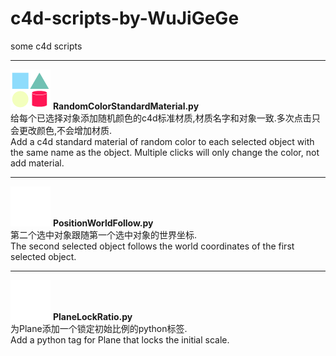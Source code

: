 # c4d-scripts-by-WuJiGeGe
some c4d scripts


---

<img src="https://github.com/wujigge/c4d-scripts-by-WuJiGeGe/blob/main/pngforgithub/RandomColorStandardMaterial.png" alt="PlaneLockRatio" width="64" height="64"> **RandomColorStandardMaterial.py** <br>
给每个已选择对象添加随机颜色的c4d标准材质,材质名字和对象一致.多次点击只会更改颜色,不会增加材质.<br>
Add a c4d standard material of random color to each selected object with the same name as the object. Multiple clicks will only change the color, not add material.

---

<img src="https://github.com/wujigge/c4d-scripts-by-WuJiGeGe/blob/main/pngforgithub/PositionWorldCopy.png" alt="PlaneLockRatio" width="64" height="64"> **PositionWorldFollow.py** <br>
第二个选中对象跟随第一个选中对象的世界坐标.<br>
The second selected object follows the world coordinates of the first selected object.

---


<img src="https://github.com/wujigge/c4d-scripts-by-WuJiGeGe/blob/main/pngforgithub/PlaneLockRatio.png" alt="PlaneLockRatio" width="64" height="64"> **PlaneLockRatio.py** <br>
为Plane添加一个锁定初始比例的python标签.<br>
Add a python tag for Plane that locks the initial scale.
